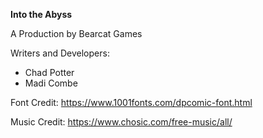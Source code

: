 **Into the Abyss**

A Production by Bearcat Games

Writers and Developers:
- Chad Potter
- Madi Combe

Font Credit: https://www.1001fonts.com/dpcomic-font.html

Music Credit: https://www.chosic.com/free-music/all/
